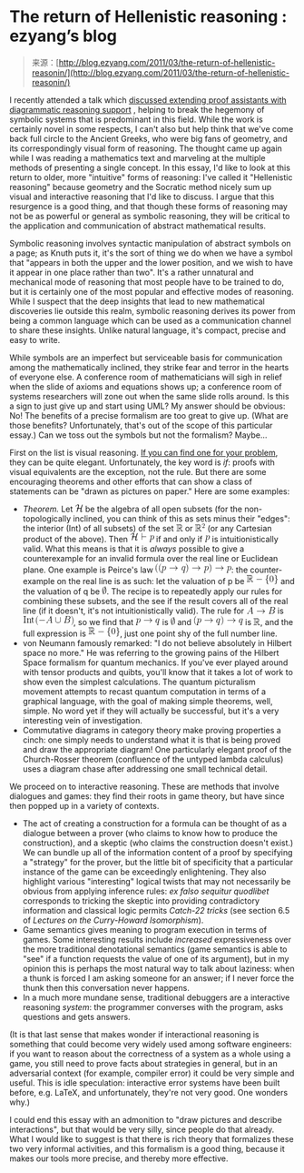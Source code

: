 <!--yml
category: 未分类
date: 2024-07-01 18:17:58
-->

# The return of Hellenistic reasoning : ezyang’s blog

> 来源：[http://blog.ezyang.com/2011/03/the-return-of-hellenistic-reasonin/](http://blog.ezyang.com/2011/03/the-return-of-hellenistic-reasonin/)

I recently attended a talk which [discussed extending proof assistants with diagrammatic reasoning support](http://talks.cam.ac.uk/talk/index/29335) , helping to break the hegemony of symbolic systems that is predominant in this field. While the work is certainly novel in some respects, I can't also but help think that we've come back full circle to the Ancient Greeks, who were big fans of geometry, and its correspondingly visual form of reasoning. The thought came up again while I was reading a mathematics text and marveling at the multiple methods of presenting a single concept. In this essay, I'd like to look at this return to older, more "intuitive" forms of reasoning: I've called it "Hellenistic reasoning" because geometry and the Socratic method nicely sum up visual and interactive reasoning that I'd like to discuss. I argue that this resurgence is a good thing, and that though these forms of reasoning may not be as powerful or general as symbolic reasoning, they will be critical to the application and communication of abstract mathematical results.

Symbolic reasoning involves syntactic manipulation of abstract symbols on a page; as Knuth puts it, it's the sort of thing we do when we have a symbol that "appears in both the upper and the lower position, and we wish to have it appear in one place rather than two". It's a rather unnatural and mechanical mode of reasoning that most people have to be trained to do, but it is certainly one of the most popular and effective modes of reasoning. While I suspect that the deep insights that lead to new mathematical discoveries lie outside this realm, symbolic reasoning derives its power from being a common language which can be used as a communication channel to share these insights. Unlike natural language, it's compact, precise and easy to write.

While symbols are an imperfect but serviceable basis for communication among the mathematically inclined, they strike fear and terror in the hearts of everyone else. A conference room of mathematicians will sigh in relief when the slide of axioms and equations shows up; a conference room of systems researchers will zone out when the same slide rolls around. Is this a sign to just give up and start using UML? My answer should be obvious: No! The benefits of a precise formalism are too great to give up. (What are those benefits? Unfortunately, that's out of the scope of this particular essay.) Can we toss out the symbols but not the formalism? Maybe...

First on the list is visual reasoning. [If you can find one for your problem](http://mathoverflow.net/questions/8846/proofs-without-words), they can be quite elegant. Unfortunately, the key word is *if*: proofs with visual equivalents are the exception, not the rule. But there are some encouraging theorems and other efforts that can show a class of statements can be "drawn as pictures on paper." Here are some examples:

*   *Theorem.* Let ![\mathcal{H}](img/9920ad14b512de4ab34bbb3cd7743858.png "\mathcal{H}") be the algebra of all open subsets (for the non-topologically inclined, you can think of this as sets minus their "edges": the interior (Int) of all subsets) of the set ![\mathbb{R}](img/d45050f10297ecea21f0d654268e5b21.png "\mathbb{R}") or ![\mathbb{R}^2](img/b354ef1921645e93e3cab273d80d0640.png "\mathbb{R}^2") (or any Cartesian product of the above). Then ![\mathcal{H} \vdash p](img/0c2404e8685d7c2d7b9865d2e3924ded.png "\mathcal{H} \vdash p") if and only if ![p](img/187ea0951ed36f0e67ba0fe8193525d0.png "p") is intuitionistically valid. What this means is that it is *always* possible to give a counterexample for an invalid formula over the real line or Euclidean plane. One example is Peirce's law ![((p \rightarrow q) \rightarrow p) \rightarrow p](img/d611df344af1808be1f4b622abe6b3db.png "((p \rightarrow q) \rightarrow p) \rightarrow p"): the counter-example on the real line is as such: let the valuation of p be ![\mathbb{R} - \lbrace 0\rbrace](img/60fd4a6e3b4c9d352c899d1095b3b7f5.png "\mathbb{R} - \lbrace 0\rbrace") and the valuation of q be ![\emptyset](img/1cb7bf4e36ef6363b2c7fb7934b3f9b0.png "\emptyset"). The recipe is to repeatedly apply our rules for combining these subsets, and the see if the result covers all of the real line (if it doesn't, it's not intuitionistically valid). The rule for ![A \rightarrow B](img/3a8d8b895b5de3416dad41c17bfc408c.png "A \rightarrow B") is ![\mathrm{Int}(-A \cup B)](img/d5bb20263d273667612ece6a35180f58.png "\mathrm{Int}(-A \cup B)"), so we find that ![p \rightarrow q](img/45500e295d3816a41d8d374ca46d206e.png "p \rightarrow q") is ![\emptyset](img/1cb7bf4e36ef6363b2c7fb7934b3f9b0.png "\emptyset") and ![(p \rightarrow q) \rightarrow q](img/5d3705eb4f8ceb4f1a833a897bb50e33.png "(p \rightarrow q) \rightarrow q") is ![\mathbb{R}](img/d45050f10297ecea21f0d654268e5b21.png "\mathbb{R}"), and the full expression is ![\mathbb{R} - \lbrace 0\rbrace](img/60fd4a6e3b4c9d352c899d1095b3b7f5.png "\mathbb{R} - \lbrace 0\rbrace"), just one point shy of the full number line.
*   von Neumann famously remarked: "I do not believe absolutely in Hilbert space no more." He was referring to the growing pains of the Hilbert Space formalism for quantum mechanics. If you've ever played around with tensor products and quibts, you'll know that it takes a lot of work to show even the simplest calculations. The quantum picturalism movement attempts to recast quantum computation in terms of a graphical language, with the goal of making simple theorems, well, simple. No word yet if they will actually be successful, but it's a very interesting vein of investigation.
*   Commutative diagrams in category theory make proving properties a cinch: one simply needs to understand what it is that is being proved and draw the appropriate diagram! One particularly elegant proof of the Church-Rosser theorem (confluence of the untyped lambda calculus) uses a diagram chase after addressing one small technical detail.

We proceed on to interactive reasoning. These are methods that involve dialogues and games: they find their roots in game theory, but have since then popped up in a variety of contexts.

*   The act of creating a construction for a formula can be thought of as a dialogue between a prover (who claims to know how to produce the construction), and a skeptic (who claims the construction doesn't exist.) We can bundle up all of the information content of a proof by specifying a "strategy" for the prover, but the little bit of specificity that a particular instance of the game can be exceedingly enlightening. They also highlight various "interesting" logical twists that may not necessarily be obvious from applying inference rules: *ex falso sequitur quodlibet* corresponds to tricking the skeptic into providing contradictory information and classical logic permits *Catch-22 tricks* (see section 6.5 of *Lectures on the Curry-Howard Isomorphism*).
*   Game semantics gives meaning to program execution in terms of games. Some interesting results include *increased* expressiveness over the more traditional denotational semantics (game semantics is able to "see" if a function requests the value of one of its argument), but in my opinion this is perhaps the most natural way to talk about laziness: when a thunk is forced I am asking someone for an answer; if I never force the thunk then this conversation never happens.
*   In a much more mundane sense, traditional debuggers are a interactive reasoning *system*: the programmer converses with the program, asks questions and gets answers.

(It is that last sense that makes wonder if interactional reasoning is something that could become very widely used among software engineers: if you want to reason about the correctness of a system as a whole using a game, you still need to prove facts about strategies in general, but in an adversarial context (for example, compiler error) it could be very simple and useful. This is idle speculation: interactive error systems have been built before, e.g. LaTeX, and unfortunately, they're not very good. One wonders why.)

I could end this essay with an admonition to "draw pictures and describe interactions", but that would be very silly, since people do that already. What I would like to suggest is that there is rich theory that formalizes these two very informal activities, and this formalism is a good thing, because it makes our tools more precise, and thereby more effective.